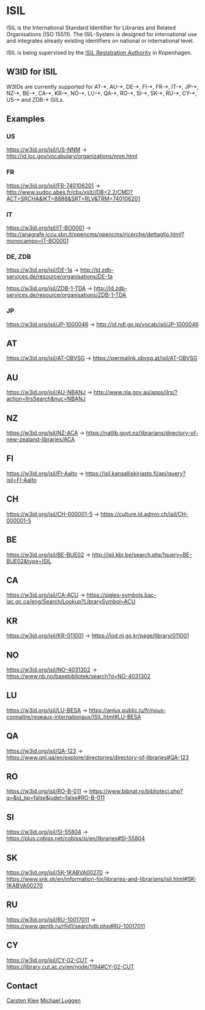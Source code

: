 # ISIL
ISIL is the International Standard Identifier for Libraries and Related Organisations (ISO 15511). The ISIL-System is designed for international use and integrates already existing identifiers on national or international level.

ISIL is being supervised by the [ISIL Registration Authority](http://biblstandard.dk/isil/) in Kopenhagen.

## W3ID for ISIL
W3IDs are currently supported for AT-\*, AU-\*, DE-\*, FI-\*, FR-\*, IT-\*, JP-\*, NZ-\*, BE-\*, CA-\*, KR-\*, NO-\*, LU-\*, QA-\*, RO-\*, SI-\*, SK-\*, RU-\*, CY-\*, US-\* and ZDB-\* ISILs.

## Examples

### US
https://w3id.org/isil/US-NNM -> http://id.loc.gov/vocabulary/organizations/nnm.html

### FR
https://w3id.org/isil/FR-740106201 -> http://www.sudoc.abes.fr/cbs/xslt//DB=2.2/CMD?ACT=SRCHA&IKT=8888&SRT=RLV&TRM=740106201

### IT
https://w3id.org/isil/IT-BO0001 -> http://anagrafe.iccu.sbn.it/opencms/opencms/ricerche/dettaglio.html?monocampo=IT-BO0001

### DE, ZDB
https://w3id.org/isil/DE-1a -> http://ld.zdb-services.de/resource/organisations/DE-1a

https://w3id.org/isil/ZDB-1-TDA -> http://ld.zdb-services.de/resource/organisations/ZDB-1-TDA

### JP
https://w3id.org/isil/JP-1000046 -> http://id.ndl.go.jp/vocab/isil/JP-1000046

## AT
https://w3id.org/isil/AT-OBVSG -> https://permalink.obvsg.at/isil/AT-OBVSG

## AU
https://w3id.org/isil/AU-NBANJ -> http://www.nla.gov.au/apps/ilrs/?action=IlrsSearch&nuc=NBANJ

## NZ
https://w3id.org/isil/NZ-ACA -> https://natlib.govt.nz/librarians/directory-of-new-zealand-libraries/ACA

## FI
https://w3id.org/isil/FI-Aalto -> https://isil.kansalliskirjasto.fi/api/query?isil=FI-Aalto

## CH
https://w3id.org/isil/CH-000001-5 -> https://culture.ld.admin.ch/isil/CH-000001-5

## BE
https://w3id.org/isil/BE-BUE02 -> http://isil.kbr.be/search.php?query=BE-BUE02&type=ISIL

## CA
https://w3id.org/isil/CA-ACU -> https://sigles-symbols.bac-lac.gc.ca/eng/Search/Lookup?LibrarySymbol=ACU

## KR
https://w3id.org/isil/KR-011001 -> https://lod.nl.go.kr/page/library/011001

## NO
https://w3id.org/isil/NO-4031302 -> https://www.nb.no/basebibliotek/search?q=NO-4031302

## LU
https://w3id.org/isil/LU-BESA  -> https://anlux.public.lu/fr/nous-connaitre/reseaux-internationaux/ISIL.html#LU-BESA

## QA
https://w3id.org/isil/QA-123 -> https://www.qnl.qa/en/explore/directories/directory-of-libraries#QA-123

## RO
https://w3id.org/isil/RO-B-011 -> https://www.bibnat.ro/biblioteci.php?q=&id_tip=false&judet=false#RO-B-011

## SI
https://w3id.org/isil/SI-55804 -> https://plus.cobiss.net/cobiss/si/en/libraries#SI-55804

## SK
https://w3id.org/isil/SK-1KABVA00270 -> https://www.snk.sk/en/information-for/libraries-and-librarians/isil.html#SK-1KABVA00270

## RU
https://w3id.org/isil/RU-10017011 -> https://www.gpntb.ru/rfid1/searchdb.php#RU-10017011

## CY
https://w3id.org/isil/CY-02-CUT -> https://library.cut.ac.cy/en/node/1194#CY-02-CUT


## Contact
[Carsten Klee](mailto:mailme.klee@yahoo.de)
[Michael Luggen](mailto:michael.luggen@zazuko.com)
